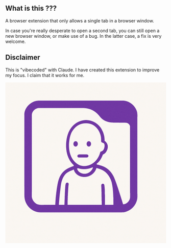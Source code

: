 ## What is this ???

A browser extension that only allows a single tab in a browser window.

In case you're really desperate to open a second tab, you can still open a
new browser window, or make use of a bug. In the latter case, a fix is very welcome.

## Disclaimer

This is "vibecoded" with Claude. I have created this extension to improve my focus. I claim that it works for me.

![OneTabMan](assets/onetabman.png)
